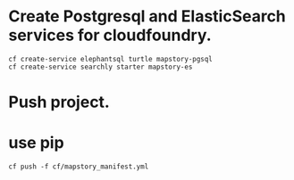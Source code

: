 # Create Postgresql and ElasticSearch services for cloudfoundry.

```
cf create-service elephantsql turtle mapstory-pgsql
cf create-service searchly starter mapstory-es
```

# Push project.

# use pip

```
cf push -f cf/mapstory_manifest.yml
```